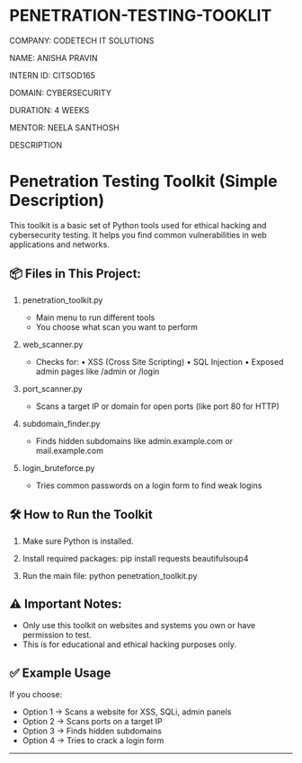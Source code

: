 # PENETRATION-TESTING-TOOKLIT
COMPANY: CODETECH IT SOLUTIONS

NAME: ANISHA PRAVIN

INTERN ID: CITSOD165

DOMAIN: CYBERSECURITY

DURATION: 4 WEEKS

MENTOR: NEELA SANTHOSH

DESCRIPTION
# Penetration Testing Toolkit (Simple Description)

This toolkit is a basic set of Python tools used for ethical hacking and cybersecurity testing. 
It helps you find common vulnerabilities in web applications and networks.

## 📦 Files in This Project:

1. penetration_toolkit.py
   - Main menu to run different tools
   - You choose what scan you want to perform

2. web_scanner.py
   - Checks for:
     • XSS (Cross Site Scripting)
     • SQL Injection
     • Exposed admin pages like /admin or /login

3. port_scanner.py
   - Scans a target IP or domain for open ports (like port 80 for HTTP)

4. subdomain_finder.py
   - Finds hidden subdomains like admin.example.com or mail.example.com

5. login_bruteforce.py
   - Tries common passwords on a login form to find weak logins

## 🛠️ How to Run the Toolkit

1. Make sure Python is installed.
2. Install required packages:
   pip install requests beautifulsoup4

3. Run the main file:
   python penetration_toolkit.py

## ⚠️ Important Notes:

- Only use this toolkit on websites and systems you own or have permission to test.
- This is for educational and ethical hacking purposes only.

## ✅ Example Usage

If you choose:
- Option 1 → Scans a website for XSS, SQLi, admin panels
- Option 2 → Scans ports on a target IP
- Option 3 → Finds hidden subdomains
- Option 4 → Tries to crack a login form

---


